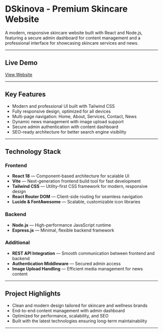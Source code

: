# DSkinova - Premium Skincare Website

A modern, responsive skincare website built with React and Node.js, featuring a secure admin dashboard for content management and a professional interface for showcasing skincare services and news.

---

## Live Demo
[View Website](https://dskinova-lgby.vercel.app/)

---

## Key Features

- Modern and professional UI built with Tailwind CSS  
- Fully responsive design, optimized for all devices  
- Multi-page navigation: Home, About, Services, Contact, News  
- Dynamic news management with image upload support  
- Secure admin authentication with content dashboard  
- SEO-ready architecture for better search engine visibility  

---

## Technology Stack

### Frontend
- **React 18** — Component-based architecture for scalable UI  
- **Vite** — Next-generation frontend build tool for fast development  
- **Tailwind CSS** — Utility-first CSS framework for modern, responsive design  
- **React Router DOM** — Client-side routing for seamless navigation  
- **Lucide & FontAwesome** — Scalable, customizable icon libraries  

### Backend
- **Node.js** — High-performance JavaScript runtime  
- **Express.js** — Minimal, flexible backend framework  

### Additional
- **REST API Integration** — Smooth communication between frontend and backend  
- **Authentication Middleware** — Secured admin access  
- **Image Upload Handling** — Efficient media management for news content  

---

## Project Highlights

- Clean and modern design tailored for skincare and wellness brands  
- End-to-end content management with admin dashboard  
- Optimized for performance, scalability, and SEO  
- Built with the latest technologies ensuring long-term maintainability  

---

